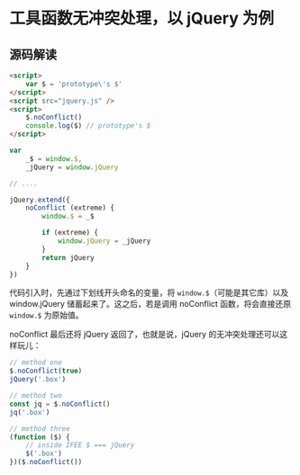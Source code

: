 # 工具函数无冲突处理，以 jQuery 为例

## 源码解读

```html
<script>
	var $ = 'prototype\'s $'
</script>
<script src="jquery.js" />
<script>
	$.noConflict()
	console.log($) // prototype's $
</script>
```

```js
var
    _$ = window.$,
    _jQuery = window.jQuery

// ....

jQuery.extend({
    noConflict (extreme) {
        window.$ = _$

        if (extreme) {
            window.jQuery = _jQuery
        }
        return jQuery
    }
})
```

代码引入时，先通过下划线开头命名的变量，将 `window.$`（可能是其它库）以及 window.jQuery 储蓄起来了。这之后，若是调用 noConflict 函数，将会直接还原 `window.$` 为原始值。

noConflict 最后还将 jQuery 返回了，也就是说，jQuery 的无冲突处理还可以这样玩儿：

```js
// method one
$.noConflict(true)
jQuery('.box')

// method two
const jq = $.noConflict()
jq('.box')

// method three
(function ($) {
    // inside IFEE $ === jQuery
    $('.box')
})($.noConflict())
```

